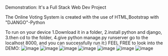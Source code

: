 Demonstration:
It's a Full Stack Web Dev Project

The Online Voting System is created with the use of HTML,Bootstrap with "DJANGO"-Python

To run on your device 
1.Download it in a folder,
2.install python and django,
3.then cd to the folder,
4.give python manage.py runserver go to the localhost 8000, and you can successfully run it:)
FEEL FREE to look into the DEMO:
![image](https://github.com/Subashinimuralikrishnan/Voting_System/assets/145862286/6c301385-277f-4e2f-b363-de7380fe0c1f)
![image](https://github.com/Subashinimuralikrishnan/Voting_System/assets/145862286/5a127d01-d81d-4c2f-b429-2ee32a695779)
![image](https://github.com/Subashinimuralikrishnan/Voting_System/assets/145862286/5cc3e29d-663b-477a-b56a-1e7962d21198)
![image](https://github.com/Subashinimuralikrishnan/Voting_System/assets/145862286/063e0a5e-6bfe-4805-955f-3234c2034e80)
![image](https://github.com/Subashinimuralikrishnan/Voting_System/assets/145862286/53adcf0b-fb62-4eb0-bf99-5ab5fdcebcf8)
![image](https://github.com/Subashinimuralikrishnan/Voting_System/assets/145862286/1a126b8f-898a-4c51-8bce-d07e49545001)
![image](https://github.com/Subashinimuralikrishnan/Voting_System/assets/145862286/1e799969-c8cf-422c-8dd7-2155db7eeb83)
